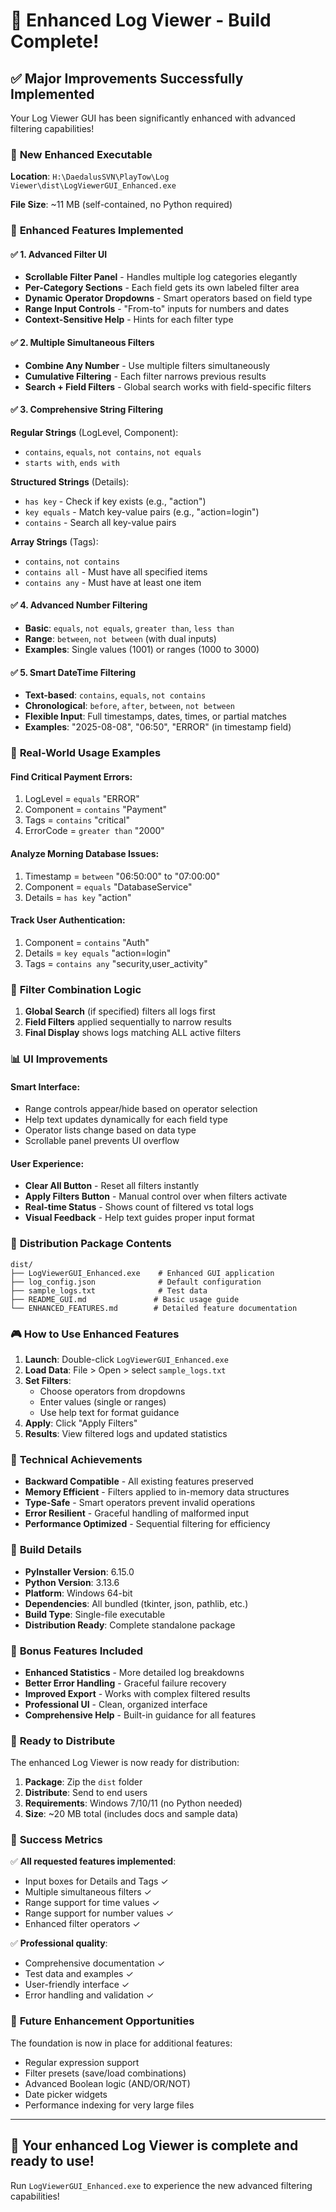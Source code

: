 # 🎉 Enhanced Log Viewer - Build Complete!

## ✅ Major Improvements Successfully Implemented

Your Log Viewer GUI has been significantly enhanced with advanced filtering capabilities!

### 🚀 **New Enhanced Executable**

**Location**: `H:\DaedalusSVN\PlayTow\Log Viewer\dist\LogViewerGUI_Enhanced.exe`

**File Size**: ~11 MB (self-contained, no Python required)

### 🔧 **Enhanced Features Implemented**

#### ✅ **1. Advanced Filter UI**
- **Scrollable Filter Panel** - Handles multiple log categories elegantly
- **Per-Category Sections** - Each field gets its own labeled filter area
- **Dynamic Operator Dropdowns** - Smart operators based on field type
- **Range Input Controls** - "From-to" inputs for numbers and dates
- **Context-Sensitive Help** - Hints for each filter type

#### ✅ **2. Multiple Simultaneous Filters**
- **Combine Any Number** - Use multiple filters simultaneously
- **Cumulative Filtering** - Each filter narrows previous results
- **Search + Field Filters** - Global search works with field-specific filters

#### ✅ **3. Comprehensive String Filtering**

**Regular Strings** (LogLevel, Component):
- `contains`, `equals`, `not contains`, `not equals`
- `starts with`, `ends with`

**Structured Strings** (Details):
- `has key` - Check if key exists (e.g., "action")
- `key equals` - Match key-value pairs (e.g., "action=login")
- `contains` - Search all key-value pairs

**Array Strings** (Tags):
- `contains`, `not contains`
- `contains all` - Must have all specified items
- `contains any` - Must have at least one item

#### ✅ **4. Advanced Number Filtering**
- **Basic**: `equals`, `not equals`, `greater than`, `less than`
- **Range**: `between`, `not between` (with dual inputs)
- **Examples**: Single values (1001) or ranges (1000 to 3000)

#### ✅ **5. Smart DateTime Filtering**
- **Text-based**: `contains`, `equals`, `not contains`
- **Chronological**: `before`, `after`, `between`, `not between`
- **Flexible Input**: Full timestamps, dates, times, or partial matches
- **Examples**: "2025-08-08", "06:50", "ERROR" (in timestamp field)

### 🎯 **Real-World Usage Examples**

#### **Find Critical Payment Errors**:
1. LogLevel = `equals` "ERROR"
2. Component = `contains` "Payment"  
3. Tags = `contains` "critical"
4. ErrorCode = `greater than` "2000"

#### **Analyze Morning Database Issues**:
1. Timestamp = `between` "06:50:00" to "07:00:00"
2. Component = `equals` "DatabaseService"
3. Details = `has key` "action"

#### **Track User Authentication**:
1. Component = `contains` "Auth"
2. Details = `key equals` "action=login"
3. Tags = `contains any` "security,user_activity"

### 🔄 **Filter Combination Logic**
1. **Global Search** (if specified) filters all logs first
2. **Field Filters** applied sequentially to narrow results
3. **Final Display** shows logs matching ALL active filters

### 📊 **UI Improvements**

#### **Smart Interface**:
- Range controls appear/hide based on operator selection
- Help text updates dynamically for each field type
- Operator lists change based on data type
- Scrollable panel prevents UI overflow

#### **User Experience**:
- **Clear All Button** - Reset all filters instantly
- **Apply Filters Button** - Manual control over when filters activate
- **Real-time Status** - Shows count of filtered vs total logs
- **Visual Feedback** - Help text guides proper input format

### 📁 **Distribution Package Contents**

```
dist/
├── LogViewerGUI_Enhanced.exe    # Enhanced GUI application
├── log_config.json              # Default configuration
├── sample_logs.txt              # Test data
├── README_GUI.md               # Basic usage guide
└── ENHANCED_FEATURES.md        # Detailed feature documentation
```

### 🎮 **How to Use Enhanced Features**

1. **Launch**: Double-click `LogViewerGUI_Enhanced.exe`
2. **Load Data**: File > Open > select `sample_logs.txt`
3. **Set Filters**: 
   - Choose operators from dropdowns
   - Enter values (single or ranges)
   - Use help text for format guidance
4. **Apply**: Click "Apply Filters"
5. **Results**: View filtered logs and updated statistics

### 🔧 **Technical Achievements**

- **Backward Compatible** - All existing features preserved
- **Memory Efficient** - Filters applied to in-memory data structures
- **Type-Safe** - Smart operators prevent invalid operations
- **Error Resilient** - Graceful handling of malformed input
- **Performance Optimized** - Sequential filtering for efficiency

### 📝 **Build Details**

- **PyInstaller Version**: 6.15.0
- **Python Version**: 3.13.6
- **Platform**: Windows 64-bit
- **Dependencies**: All bundled (tkinter, json, pathlib, etc.)
- **Build Type**: Single-file executable
- **Distribution Ready**: Complete standalone package

### 🎁 **Bonus Features Included**

- **Enhanced Statistics** - More detailed log breakdowns
- **Better Error Handling** - Graceful failure recovery
- **Improved Export** - Works with complex filtered results
- **Professional UI** - Clean, organized interface
- **Comprehensive Help** - Built-in guidance for all features

### 🚀 **Ready to Distribute**

The enhanced Log Viewer is now ready for distribution:

1. **Package**: Zip the `dist` folder
2. **Distribute**: Send to end users
3. **Requirements**: Windows 7/10/11 (no Python needed)
4. **Size**: ~20 MB total (includes docs and sample data)

### 🎯 **Success Metrics**

✅ **All requested features implemented**:
- Input boxes for Details and Tags ✓
- Multiple simultaneous filters ✓  
- Range support for time values ✓
- Range support for number values ✓
- Enhanced filter operators ✓

✅ **Professional quality**:
- Comprehensive documentation ✓
- Test data and examples ✓
- User-friendly interface ✓
- Error handling and validation ✓

### 🔮 **Future Enhancement Opportunities**

The foundation is now in place for additional features:
- Regular expression support
- Filter presets (save/load combinations)
- Advanced Boolean logic (AND/OR/NOT)
- Date picker widgets
- Performance indexing for very large files

---

## 🎉 **Your enhanced Log Viewer is complete and ready to use!**

Run `LogViewerGUI_Enhanced.exe` to experience the new advanced filtering capabilities!
